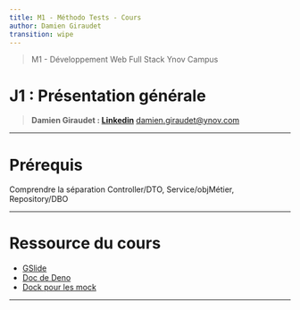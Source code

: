 ```yaml
---
title: M1 - Méthodo Tests - Cours
author: Damien Giraudet
transition: wipe
---
```


> M1 - Développement Web Full Stack
> Ynov Campus

# J1 : Présentation générale

> **Damien Giraudet : [Linkedin](https://fr.linkedin.com/in/damiengiraudet)**
> damien.giraudet@ynov.com

---

# Prérequis

Comprendre la séparation Controller/DTO, Service/objMétier, Repository/DBO

---

# Ressource du cours

* [GSlide](https://docs.google.com/presentation/d/1EStD6_-p5SGPo756RDCpgczFJhfNJKRBh0xm8XHSaxA/edit?usp=sharing)
* [Doc de Deno](https://deno.land/)
* [Dock pour les mock](https://jsr.io/@std/testing/doc/mock)

---

